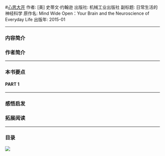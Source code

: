 #[心思大开](https://book.douban.com/subject/26278762/)
作者:  [美] 史蒂文·约翰逊
出版社: 机械工业出版社
副标题: 日常生活的神经科学
原作名: Mind Wide Open：Your Brain and the Neuroscience of Everyday Life
出版年: 2015-01
***
### 内容简介 
### 作者简介 
***
### 本书要点
#### PART 1 
***
### 感悟启发
### 拓展阅读
***
### 目录

![](./_image/2017-06-07-06-06-17.jpg)

